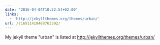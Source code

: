 ```yaml
---
date: '2016-04-04T10:52:54+02:00'
links:
  - 'http://jekyllthemes.org/themes/urban/'
url: /716911410408763392/
---
```

My jekyll theme "urban" is listed at http://jekyllthemes.org/themes/urban/
